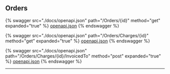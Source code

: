 ## Orders




{% swagger src="./docs/openapi.json" path="/Orders/{id}" method="get" expanded="true" %}
[openapi.json](./docs/openapi.json)
{% endswagger %}

{% swagger src="./docs/openapi.json" path="/Orders/Charges/{id}" method="get" expanded="true" %}
[openapi.json](./docs/openapi.json)
{% endswagger %}

{% swagger src="./docs/openapi.json" path="/Orders/Charges/{id}/InvoicedTo" method="post" expanded="true" %}
[openapi.json](./docs/openapi.json)
{% endswagger %}


---



